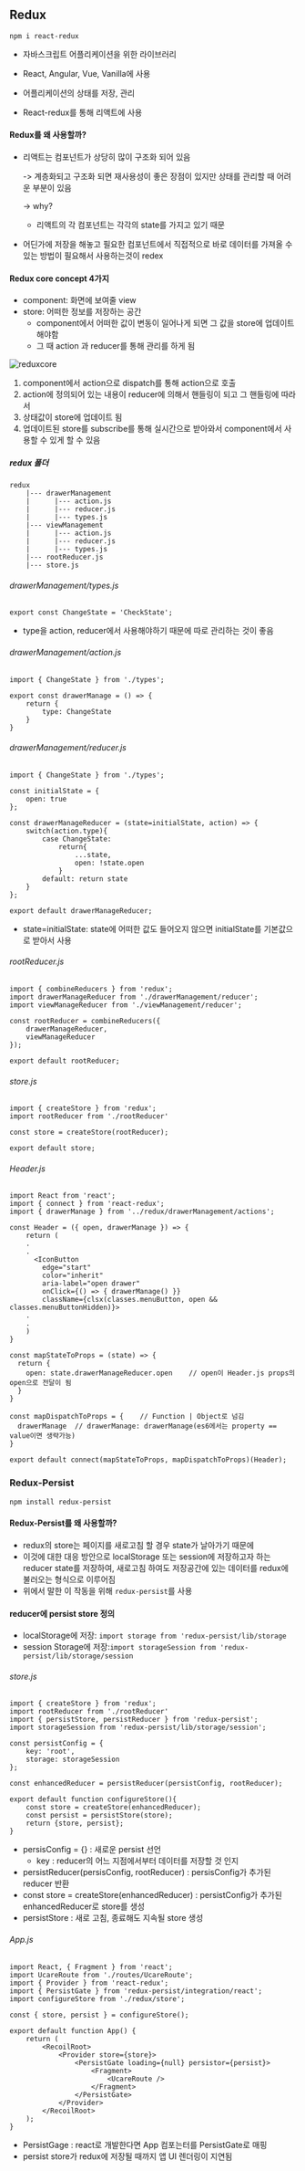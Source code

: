 ## Redux

```
npm i react-redux
```



- 자바스크립트 어플리케이션을 위한 라이브러리

- React, Angular, Vue, Vanilla에 사용

- 어플리케이션의 상태를 저장, 관리

- React-redux를 통해 리액트에 사용

  

#### Redux를 왜 사용할까?

- 리액트는 컴포넌트가 상당히 많이 구조화 되어 있음 

  ->  계층화되고 구조화 되면 재사용성이 좋은 장점이 있지만 상태를 관리할 때 어려운 부분이 있음

  -> why?

  - 리액트의 각 컴포넌트는 각각의 state를 가지고 있기 때문

- 어딘가에 저장을 해놓고 필요한 컴포넌트에서 직접적으로 바로 데이터를 가져올 수 있는 방법이 필요해서 사용하는것이 redex



#### Redux core concept 4가지

- component: 화면에 보여줄 view
- store: 어떠한 정보를 저장하는 공간
  - component에서 어떠한 값이 변동이 일어나게 되면 그 값을 store에 업데이트 해야함
  - 그 때 action 과 reducer를 통해 관리를 하게 됨

![reduxcore](https://user-images.githubusercontent.com/83201109/136780079-0b9145f7-d475-472b-826d-c63752e44a50.png)

1. component에서 action으로 dispatch를 통해 action으로 호출
2. action에 정의되어 있는 내용이 reducer에 의해서 핸들링이 되고 그 핸들링에 따라서
3. 상태값이 store에 업데이트 됨
4. 업데이트된 store를 subscribe를 통해  실시간으로 받아와서 component에서 사용할 수 있게 할 수 있음



##### redux 폴더

```
redux
	|--- drawerManagement
	|	   |--- action.js
	|	   |--- reducer.js
	|	   |--- types.js
	|--- viewManagement
	|	   |--- action.js
	|	   |--- reducer.js
	|	   |--- types.js
	|--- rootReducer.js
	|--- store.js
```



###### drawerManagement/types.js

```
export const ChangeState = 'CheckState';
```

- type을 action, reducer에서 사용해야하기 때문에 따로 관리하는 것이 좋음 

  

###### drawerManagement/action.js

```
import { ChangeState } from './types';

export const drawerManage = () => {
    return {
        type: ChangeState
    }
}
```



###### drawerManagement/reducer.js

```
import { ChangeState } from './types';

const initialState = {
    open: true
};

const drawerManageReducer = (state=initialState, action) => {	
    switch(action.type){
        case ChangeState:
            return{
                ...state,
                open: !state.open
            }
        default: return state
    }
};

export default drawerManageReducer;
```

- state=initialState: state에 어떠한 값도 들어오지 않으면 initialState를 기본값으로 받아서 사용



###### rootReducer.js

```
import { combineReducers } from 'redux';
import drawerManageReducer from './drawerManagement/reducer';
import viewManageReducer from './viewManagement/reducer';

const rootReducer = combineReducers({
    drawerManageReducer,
    viewManageReducer
});

export default rootReducer;
```



###### store.js

```
import { createStore } from 'redux';
import rootReducer from './rootReducer'

const store = createStore(rootReducer);

export default store;
```



###### Header.js

```
import React from 'react';
import { connect } from 'react-redux';
import { drawerManage } from '../redux/drawerManagement/actions';

const Header = ({ open, drawerManage }) => {
	return (
	.
	.
      <IconButton
        edge="start"
        color="inherit"
        aria-label="open drawer"
        onClick={() => { drawerManage() }}
        className={clsx(classes.menuButton, open && classes.menuButtonHidden)}>
    .
    .
	)
}

const mapStateToProps = (state) => {
  return {
    open: state.drawerManageReducer.open	// open이 Header.js props의 open으로 전달이 됨
  }
}

const mapDispatchToProps = {	// Function | Object로 넘김 
  drawerManage	// drawerManage: drawerManage(es6에서는 property == value이면 생략가능)
}

export default connect(mapStateToProps, mapDispatchToProps)(Header);
```





### Redux-Persist

```
npm install redux-persist
```



#### Redux-Persist를 왜 사용할까?

- redux의 store는 페이지를 새로고침 할 경우 state가 날아가기 때문에
- 이것에 대한 대응 방안으로 localStorage 또는 session에 저장하고자 하는 reducer state를 저장하여, 새로고침 하여도 저장공간에 있는 데이터를 redux에 불러오는 형식으로 이루어짐
- 위에서 말한 이 작동을 위해 `redux-persist`를 사용



#### reducer에 persist store 정의

- localStorage에 저장: `import storage from 'redux-persist/lib/storage`
- session Storage에 저장:`import storageSession from 'redux-persist/lib/storage/session`



###### store.js

```
import { createStore } from 'redux';
import rootReducer from './rootReducer'
import { persistStore, persistReducer } from 'redux-persist';
import storageSession from 'redux-persist/lib/storage/session';

const persistConfig = {
    key: 'root',
    storage: storageSession
};

const enhancedReducer = persistReducer(persistConfig, rootReducer);

export default function configureStore(){
    const store = createStore(enhancedReducer);
    const persist = persistStore(store);
    return {store, persist};
}
```

- persisConfig = {} : 새로운 persist 선언
  - key : reducer의 어느 지점에서부터 데이터를 저장할 것 인지
- persistReducer(persisConfig, rootReducer) : persisConfig가 추가된 reducer 반환
- const store = createStore(enhancedReducer) : persistConfig가 추가된 enhancedReducer로 store를 생성
- persistStore : 새로 고침, 종료해도 지속될 store 생성



###### App.js

```
import React, { Fragment } from 'react';
import UcareRoute from './routes/UcareRoute';
import { Provider } from 'react-redux';
import { PersistGate } from 'redux-persist/integration/react';
import configureStore from './redux/store';

const { store, persist } = configureStore();

export default function App() {
    return (
        <RecoilRoot>
            <Provider store={store}>
                <PersistGate loading={null} persistor={persist}>
                    <Fragment>
                        <UcareRoute />
                    </Fragment>
                </PersistGate>
            </Provider>
        </RecoilRoot>
    );
}
```

- PersistGage : react로 개발한다면 App 컴포는터를 PersistGate로 매핑
- persist store가 redux에 저장될 때까지 앱 UI 렌더링이 지연됨

